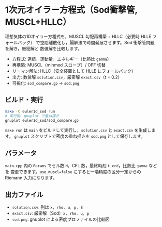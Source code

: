 # 1次元オイラー方程式（Sod衝撃管, MUSCL+HLLC）

理想気体の1Dオイラー方程式を，MUSCL 勾配再構築 + HLLC（必要時 HLLE フォールバック）
で空間離散化し，陽解法で時間発展させます。Sod 衝撃管問題を解き，厳密解と
数値解を比較します。

- 方程式: 連続，運動量，エネルギー（比熱比 `gamma`）
- 再構築: MUSCL（minmod スロープ）/ OFF 切替
- リーマン解法: HLLC（安全装置として HLLE にフォールバック）
- 出力: 数値解 `solution.csv`，厳密解 `exact.csv`（t = 0.2）
- 可視化: `sod_compare.gp` → `sod.png`

## ビルド・実行

```bash
make -C euler1d_sod run
# 実行後、gnuplot で重ね描き
gnuplot euler1d_sod/sod_compare.gp
```

`make run` は `main` をビルドして実行し，`solution.csv` と `exact.csv` を生成します。
`gnuplot` スクリプトで密度の重ね描きを `sod.png` として保存します。

## パラメータ
`main.cpp` 内の `Params` でセル数 `N`，CFL 数，最終時刻 `t_end`，比熱比 `gamma` などを
変更できます。`use_muscl=false` にすると一階精度の区分一定からの Riemann 入力になります。

## 出力ファイル
- `solution.csv`: 列は `x, rho, u, p, E`
- `exact.csv`: 厳密解（Sod）`x, rho, u, p`
- `sod.png`: gnuplot による密度プロファイルの比較図
